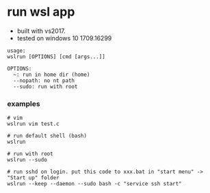 # run wsl app

* built with vs2017.
* tested on windows 10 1709.16299

```
usage:
wslrun [OPTIONS] [cmd [args...]]

OPTIONS:
  ~: run in home dir (home)
  --nopath: no nt path
  --sudo: run with root
```

### examples
```shell
# vim
wslrun vim test.c

# run default shell (bash)
wslrun

# run with root
wslrun --sudo

# run sshd on login. put this code to xxx.bat in "start menu" -> "Start up" folder
wslrun --keep --daemon --sudo bash -c "service ssh start"
```
